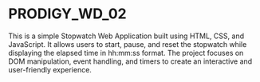 # PRODIGY_WD_02
This is a simple Stopwatch Web Application built using HTML, CSS, and JavaScript. It allows users to start, pause, and reset the stopwatch while displaying the elapsed time in hh:mm:ss format. The project focuses on DOM manipulation, event handling, and timers to create an interactive and user-friendly experience.
